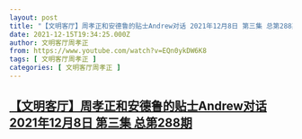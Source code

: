 ```yaml
---
layout: post
title: "【文明客厅】周孝正和安德鲁的贴士Andrew对话 2021年12月8日 第三集 总第288期"
date: 2021-12-15T19:34:25.000Z
author: 文明客厅周孝正
from: https://www.youtube.com/watch?v=EQn0ykDW6K8
tags: [ 文明客厅周孝正 ]
categories: [ 文明客厅周孝正 ]
---
```

<!--1639596865000-->
[【文明客厅】周孝正和安德鲁的贴士Andrew对话 2021年12月8日 第三集 总第288期](https://www.youtube.com/watch?v=EQn0ykDW6K8)
------

<div>

</div>
